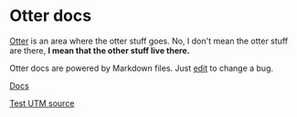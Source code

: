 # Otter docs

[Otter](https://brunozhon.github.io/otter/) is an area where the otter stuff goes. No, I don't mean the otter stuff are there, **I mean that the other stuff live there.**

Otter docs are powered by Markdown files. Just [edit](https://github.com/Brunozhon/otter-docs/edit/gh-pages/index.md) to change a bug.

[Docs](https://brunozhon.github.io/otter-docs/docs)

[Test UTM source](https://brunozhon.github.io/otter-docs/utm_source/brunozhon.github.io)
